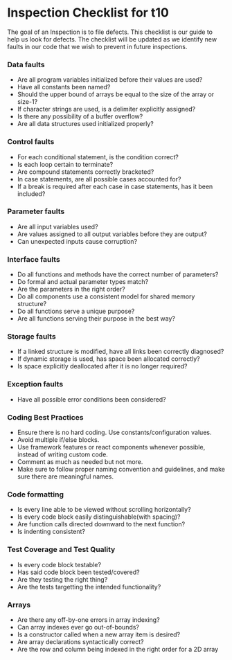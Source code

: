 
# Inspection Checklist for t10

The goal of an Inspection is to file defects.
This checklist is our guide to help us look for defects.
The checklist will be updated as we identify new faults in our code that we wish to prevent in future inspections.


### Data faults
* Are all program variables initialized before their values are used?
* Have all constants been named?
* Should the upper bound of arrays be equal to the size of the array or size-1?
* If character strings are used, is a delimiter explicitly assigned?
* Is there any possibility of a buffer overflow?
* Are all data structures used initialized properly?

### Control faults
* For each conditional statement, is the condition correct?
* Is each loop certain to terminate?
* Are compound statements correctly bracketed?
* In case statements, are all possible cases accounted for?
* If a break is required after each case in case statements, has it been included?

### Parameter faults
* Are all input variables used?
* Are values assigned to all output variables before they are output?
* Can unexpected inputs cause corruption?

### Interface faults
* Do all functions and methods have the correct number of parameters?
* Do formal and actual parameter types match?
* Are the parameters in the right order?
* Do all components use a consistent model for shared memory structure?
* Do all functions serve a unique purpose?
* Are all functions serving their purpose in the best way?

### Storage faults
* If a linked structure is modified, have all links been correctly diagnosed?
* If dynamic storage is used, has space been allocated correctly?
* Is space explicitly deallocated after it is no longer required?

### Exception faults
* Have all possible error conditions been considered?

### Coding Best Practices
* Ensure there is no hard coding. Use constants/configuration values.
* Avoid multiple if/else blocks.
* Use framework features or react components whenever possible, instead of writing custom code.
* Comment as much as needed but not more. 
* Make sure to follow proper naming convention and guidelines, and make sure there are meaningful names.

### Code formatting
* Is every line able to be viewed without scrolling horizontally?
* Is every code block easily distinguishable(with spacing)?
* Are function calls directed downward to the next function?
* Is indenting consistent?

### Test Coverage and Test Quality
* Is every code block testable?
* Has said code block been tested/covered?
* Are they testing the right thing?
* Are the tests targetting the intended functionality?

### Arrays
* Are there any off-by-one errors in array indexing?
* Can array indexes ever go out-of-bounds?
* Is a constructor called when a new array item is desired?
* Are array declarations syntactically correct?
* Are the row and column being indexed in the right order for a 2D array

